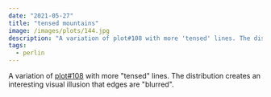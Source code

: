 ```yaml
---
date: "2021-05-27"
title: "tensed mountains"
image: /images/plots/144.jpg
description: "A variation of plot#108 with more 'tensed' lines. The distribution creates an interesting visual illusion that edges are 'blurred'."
tags:
  - perlin
---
```


A variation of [plot#108](/plots/108) with more "tensed" lines. The distribution creates an interesting visual illusion that edges are "blurred".
